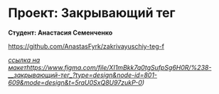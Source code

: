 # Проект: Закрывающий тег

**Студент: Анастасия Семенченко**

https://github.com/AnastasFyrk/zakrivayuschiy-teg-f

*[ссылка на макет](https://www.figma.com/file/XI1mBkk7q0tgSufpSg6H0R/%238-__закрывающий-тег_?type=design&node-id=801-609&mode=design&t=5raU0SxQ8U97zukP-0)https://www.figma.com/file/XI1mBkk7q0tgSufpSg6H0R/%238-__закрывающий-тег_?type=design&node-id=801-609&mode=design&t=5raU0SxQ8U97zukP-0)*
